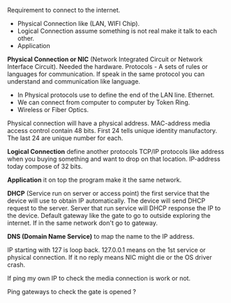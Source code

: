 Requirement to connect to the internet.
- Physical Connection like (LAN, WIFI Chip).
- Logical Connection assume something is not real make it talk to each other.
- Application

**Physical Connection or NIC** (Network Integrated Circuit or Network Interface Circuit).
Needed the hardware.
Protocols - A sets of rules or languages for communication. If speak in the same protocol you can understand and communication like language.
- In Physical protocols use to define the end of the LAN line. Ethernet.
- We can connect from computer to computer by Token Ring.
- Wireless or Fiber Optics.

Physical connection will have a physical address. MAC-address media access control contain 48 bits. First 24 tells unique identity manufactory. The last 24 are unique number for each.

**Logical Connection** define another protocols TCP/IP protocols like address when you buying something and want to drop on that location.
IP-address today compose of 32 bits. 

**Application** it on top the program make it the same network.

**DHCP** (Service run on server or access point) the first service that the device will use to obtain IP automatically. The device will send DHCP request to the server. Server that run service will DHCP response the IP to the device. Default gateway like the gate to go to outside exploring the internet. If in the same network don't go to gateway.

**DNS (Domain Name Service)** to map the name to the IP address.

IP starting with 127 is loop back. 127.0.0.1 means on the 1st service or physical connection. If it no reply means NIC might die or the OS driver crash.

If ping my own IP to check the media connection is work or not.

Ping gateways to check the gate is opened ?